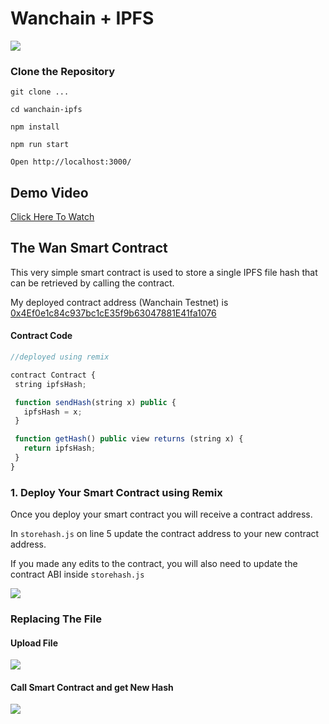 # Wanchain + IPFS

<img style="max-width:100%" src="http://gateway.ipfs.io/ipfs/QmQZf6HUMDgqKikRRH7SHnQFXTtkbYApth5eyydPVDGsEr">

### Clone the Repository

`git clone ...`

`cd wanchain-ipfs`

`npm install`

`npm run start`

`Open http://localhost:3000/`

## Demo Video

<a href="https://d3vv6lp55qjaqc.cloudfront.net/items/3o1v0j1g293I0K3o3P0p/wanchain_ipfs.mp4?X-CloudApp-Visitor-Id=2750703">Click Here To Watch</a>
## The Wan Smart Contract
This very simple smart contract is used to store a single IPFS file hash that can be retrieved by calling the contract.

My deployed contract address (Wanchain Testnet) is <a href="http://18.188.125.96/address/0x4Ef0e1c84c937bc1cE35f9b63047881E41fa1076">0x4Ef0e1c84c937bc1cE35f9b63047881E41fa1076</a>

#### Contract Code
````js
//deployed using remix

contract Contract {
 string ipfsHash;

 function sendHash(string x) public {
   ipfsHash = x;
 }

 function getHash() public view returns (string x) {
   return ipfsHash;
 }
}

````

### 1. Deploy Your Smart Contract using Remix
Once you deploy your smart contract you will receive a contract address.

In <code>storehash.js</code> on line 5 update the contract address to your new contract address.

If you made any edits to the contract, you will also need to update the contract ABI inside <code>storehash.js</code>

<img src="https://gateway.ipfs.io/ipfs/QmbQoUXYiLXEDsheDvS7B2mcwzVn4Ymsq3B5T4H6HwxRaY">


### Replacing The File
#### Upload File
<img style="max-width:600px" src="http://gateway.ipfs.io/ipfs/QmeNQf2yjdMM9NoXBtnMZJq9NSsjTZ6DM9z6aytkf2iXkP">
<br>

#### Call Smart Contract and get New Hash
<img style="max-width:600px" src="http://gateway.ipfs.io/ipfs/QmPQcxk6E7WYdWaPcVUw9GL7L5iaUDdamtn8Jdx2qkqyiv">






